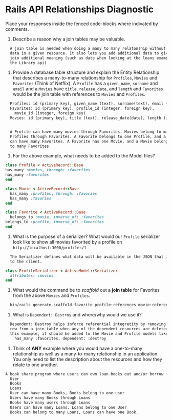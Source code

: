 # Rails API Relationships Diagnostic

Place your responses inside the fenced code-blocks where indivated by comments.

1.  Describe a reason why a join tables may be valuable.

  ```md
    A join table is needed when doing a many to many relatonship without repeating
    data in a given resource. It also lets you add additional data to give the
    join additional meaning (such as date when looking at the loans example from
    the Library api)
  ```

1.  Provide a database table structure and explain the Entity Relationship that
  describes a many-to-many relationship for `Profiles`, `Movies` and `Favorites`
  (Think of Netflix). A `Profile` has a `given_name`, `surname` and `email` and a
  `Movies` have `title`, `release_date`, and `length` and `Favorites` would be the
  join table with references to `Movies` and `Profiles`.

  ```md
    Profiles: id (primary key), given_name (text), surname(text), email (text)
    Favorites: id (primary key), profile_id (integer, foreign key),
      movie_id (integer, foreign key)
    Movies: id (primary key), title (text), release_date(date), length (integer)


    A Profile can have many movies through Favorites. Movies belong to many
    Profiles through Favorites. A Favorite belongs to one Profile, and a Profile
    can have many Favorites. A Favorite has one Movie, and a Movie belongs
    to many Favorites
  ```

1.  For the above example, what needs to be added to the Model files?

  ```rb
  class Profile < ActiveRecord::Base
  has_many :movies, through: :favorites
  has_many :favorites
  end
  ```

  ```rb
  class Movie < ActiveRecord::Base
    has_many :profiles, through: :favories
    has_many :favories
  end
  ```

  ```rb
  class Favorite < ActiveRecord::Base
    belongs_to :movie, inverse_of: :favorites
  belongs_to :profile, inverse_of: :favorites
  end
  ```

1.  What is the purpose of a serializer? What would our `Profile` serializer look
like to show all movies favorited by a profile on
`http://localhost:3000/profiles/1`

  ```md
    The Serializer defines what data will be available in the JSON that is returned
    to the client.
  ```

  ```rb
  class ProfileSerializer < ActiveModel::Serializer
    attributes: :movies
  end
  ```

1.  What would the command be to _scaffold_ out a **join table** for Favorites from
the above `Movies` and `Profiles`.

  ```sh
    bin/rails generate scaffold favorite profile:references movie:references
  ```

1.  What is `Dependent: Destroy` and where/why would we use it?

  ```md
    Dependent: Destroy helps inforce referential integretity by removing a
    row from a join table when any of the dependent resources are deleted. In
    this example, it should be added to the Movie and Profile models like this:
      has_many :favorites, dependent: :destroy
  ```

1.  Think of **ANY** example where you would have a one-to-many relationship as well
as a many-to-many relationship in an application. You only need to list the
description about the resources and how they relate to one another.

  ```md
  A book share program where users can own loan books out and/or borrow from others
    User
    Books
    Loans
    User can have many Books, Books belong to one user
    Users have many Books through Loans
    Books have many users through Loans
    Users can have many Loans, Loans belong to one User
    Books can belong to many Loans, Loans can have one Book.

  ```

